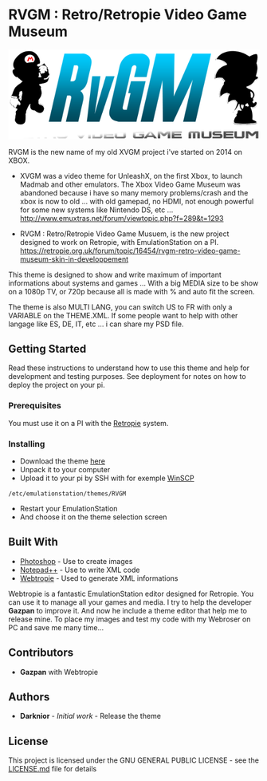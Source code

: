 # RVGM : Retro/Retropie Video Game Museum


![RVGM Logo](_art/system-logo.png)

RVGM is the new name of my old XVGM project i've started on 2014 on XBOX.
- XVGM was a video theme for UnleashX, on the first Xbox, to launch Madmab and other emulators.
The Xbox Video Game Museum was abandoned because i have so many memory problems/crash and the xbox is now to old ... with old gamepad, no HDMI, not enough powerful for some new systems like Nintendo DS, etc ...
http://www.emuxtras.net/forum/viewtopic.php?f=289&t=1293

- RVGM : Retro/Retropie Video Game Musuem, is the new project designed to work on Retropie, with EmulationStation on a PI.
https://retropie.org.uk/forum/topic/16454/rvgm-retro-video-game-museum-skin-in-developpement

This theme is designed to show and write maximum of important informations about systems and games ...
With a big MEDIA size to be show on a 1080p TV, or 720p because all is made with % and auto fit the screen.

The theme is also MULTI LANG, you can switch US to FR with only a VARIABLE on the THEME.XML.
If some people want to help with other langage like ES, DE, IT, etc ... i can share my PSD file.


## Getting Started

Read these instructions to understand how to use this theme and help for development and testing purposes. See deployment for notes on how to deploy the project on your pi.


### Prerequisites

You must use it on a PI with the [Retropie](https://retropie.org.uk/) system.


### Installing

- Download the theme [here](https://github.com/Darknior/RVGM/archive/master.zip)
- Unpack it to your computer
- Upload it to your pi by SSH with for exemple [WinSCP](https://sourceforge.net/projects/winscp/)

```
/etc/emulationstation/themes/RVGM
```

- Restart your EmulationStation
- And choose it on the theme selection screen


## Built With

* [Photoshop](https://www.adobe.com/fr/products/photoshop/free-trial-download.html) - Use to create images
* [Notepad++](https://notepad-plus-plus.org/) - Use to write XML code
* [Webtropie](https://github.com/gazpan/WebtroPie) - Used to generate XML informations

Webtropie is a fantastic EmulationStation editor designed for Retropie. You can use it to manage all your games and media. I try to help the developer **Gazpan** to improve it.
And now he include a theme editor that help me to release mine. To place my images and test my code with my Webroser on PC and save me many time...


## Contributors

* **Gazpan** with Webtropie


## Authors

* **Darknior** - *Initial work* - Release the theme


## License

This project is licensed under the GNU GENERAL PUBLIC LICENSE - see the [LICENSE.md](LICENSE.md) file for details

